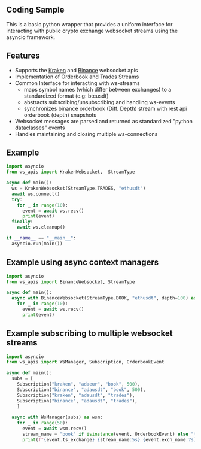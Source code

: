 ## Coding Sample

This is a basic python wrapper that provides a uniform interface for interacting with public crypto exchange websocket streams using the asyncio framework.

## Features

 * Supports the [Kraken](https://docs.kraken.com/websockets) and [Binance](https://binance-docs.github.io/apidocs/) websocket apis
 * Implementation of Orderbook and Trades Streams
 * Common Interface for interacting with ws-streams 
   * maps symbol names (which differ between exchanges) to a standardized format (e.g: btcusdt)
   * abstracts subscribing/unsubscribing and handling ws-events
   * synchronizes binance orderbook (Diff. Depth) stream with rest api orderbook (depth) snapshots
 * Websocket messages are parsed and returned as standardized "python dataclasses" events
 * Handles maintaining and closing multiple ws-connections

## Example

```python
import asyncio
from ws_apis import KrakenWebsocket,  StreamType

async def main():
  ws = KrakenWebsocket(StreamType.TRADES, "ethusdt")
  await ws.connect()
  try:
    for _ in range(10):
      event = await ws.recv()
      print(event)
  finally:
    await ws.cleanup()

if __name__ == "__main__":
  asyncio.run(main())
```


## Example using async context managers

```python
import asyncio
from ws_apis import BinanceWebsocket, StreamType

async def main():
  async with BinanceWebsocket(StreamType.BOOK, "ethusdt", depth=100) as ws:
    for _ in range(10):
      event = await ws.recv()
      print(event)
```

## Example subscribing to multiple websocket streams

```python
import asyncio
from ws_apis import WsManager, Subscription, OrderbookEvent

async def main():
  subs = [
    Subscription("kraken", "adaeur", "book", 500),
    Subscription("binance", "adausdt", "book", 500),
    Subscription("kraken", "adausdt", "trades"),
    Subscription("binance", "adausdt", "trades"),
    ]
  
  async with WsManager(subs) as wsm:
    for _ in range(50):
      event = await wsm.recv()
      stream_name = "book" if isinstance(event, OrderbookEvent) else "trades"
      print(f"{event.ts_exchange} {stream_name:5s} {event.exch_name:7s} {event.symbol:8s}")
```
